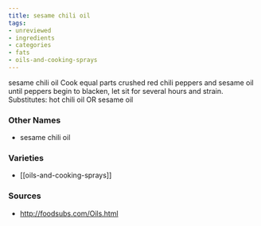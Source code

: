 ```yaml
---
title: sesame chili oil
tags:
- unreviewed
- ingredients
- categories
- fats
- oils-and-cooking-sprays
---
```

sesame chili oil Cook equal parts crushed red chili peppers and sesame oil until peppers begin to blacken, let sit for several hours and strain. Substitutes: hot chili oil OR sesame oil

### Other Names

* sesame chili oil

### Varieties

* [[oils-and-cooking-sprays]]

### Sources
* http://foodsubs.com/Oils.html
